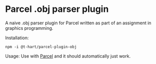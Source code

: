 # Parcel .obj parser plugin

A naive .obj parser plugin for Parcel written as part of an assignment in graphics programming.

Installation:
```
npm -i @t-hart/parcel-plugin-obj
```

Usage: Use with [Parcel](https://parceljs.org/) and it should automatically just work.
